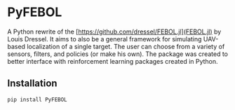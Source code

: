 # PyFEBOL

A Python rewrite of the [https://github.com/dressel/FEBOL.jl](FEBOL.jl) by Louis Dressel.
It aims to also be a general framework for simulating UAV-based localization of a single target. 
The user can choose from a variety of sensors, filters, and policies (or make his own).
The package was created to better interface with reinforcement learning packages created in Python.

## Installation

```
pip install PyFEBOL
```
